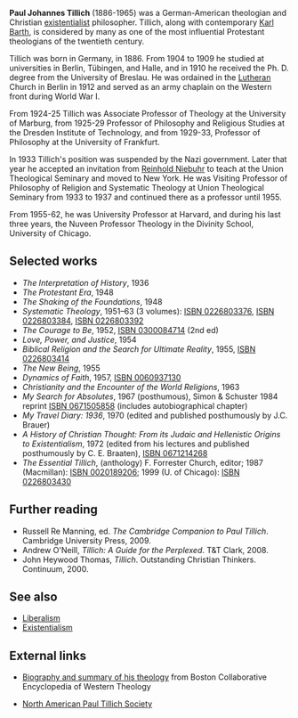 **Paul Johannes Tillich** (1886-1965) was a German-American
theologian and Christian
[existentialist](Existentialism "Existentialism") philosopher.
Tillich, along with contemporary
[Karl Barth](Karl_Barth "Karl Barth"), is considered by many as one
of the most influential Protestant theologians of the twentieth
century.

Tillich was born in Germany, in 1886. From 1904 to 1909 he studied
at universities in Berlin, Tübingen, and Halle, and in 1910 he
received the Ph. D. degree from the University of Breslau. He was
ordained in the [Lutheran](Lutheran "Lutheran") Church in Berlin in
1912 and served as an army chaplain on the Western front during
World War I.

From 1924-25 Tillich was Associate Professor of Theology at the
University of Marburg, from 1925-29 Professor of Philosophy and
Religious Studies at the Dresden Institute of Technology, and from
1929-33, Professor of Philosophy at the University of Frankfurt.

In 1933 Tillich's position was suspended by the Nazi government.
Later that year he accepted an invitation from
[Reinhold Niebuhr](Reinhold_Niebuhr "Reinhold Niebuhr") to teach at
the Union Theological Seminary and moved to New York. He was
Visiting Professor of Philosophy of Religion and Systematic
Theology at Union Theological Seminary from 1933 to 1937 and
continued there as a professor until 1955.

From 1955-62, he was University Professor at Harvard, and during
his last three years, the Nuveen Professor Theology in the Divinity
School, University of Chicago.

## Selected works

-   *The Interpretation of History*, 1936
-   *The Protestant Era*, 1948
-   *The Shaking of the Foundations*, 1948
-   *Systematic Theology*, 1951–63 (3 volumes):
    [ISBN 0226803376](http://www.theopedia.com/Special:BookSources/0226803376),
    [ISBN 0226803384](http://www.theopedia.com/Special:BookSources/0226803384),
    [ISBN 0226803392](http://www.theopedia.com/Special:BookSources/0226803392)
-   *The Courage to Be*, 1952,
    [ISBN 0300084714](http://www.theopedia.com/Special:BookSources/0300084714)
    (2nd ed)
-   *Love, Power, and Justice*, 1954
-   *Biblical Religion and the Search for Ultimate Reality*, 1955,
    [ISBN 0226803414](http://www.theopedia.com/Special:BookSources/0226803414)
-   *The New Being*, 1955
-   *Dynamics of Faith*, 1957,
    [ISBN 0060937130](http://www.theopedia.com/Special:BookSources/0060937130)
-   *Christianity and the Encounter of the World Religions*, 1963
-   *My Search for Absolutes*, 1967 (posthumous), Simon & Schuster
    1984 reprint
    [ISBN 0671505858](http://www.theopedia.com/Special:BookSources/0671505858)
    (includes autobiographical chapter)
-   *My Travel Diary: 1936*, 1970 (edited and published
    posthumously by J.C. Brauer)
-   *A History of Christian Thought: From its Judaic and Hellenistic Origins to Existentialism*,
    1972 (edited from his lectures and published posthumously by C. E.
    Braaten),
    [ISBN 0671214268](http://www.theopedia.com/Special:BookSources/0671214268)
-   *The Essential Tillich*, (anthology) F. Forrester Church,
    editor; 1987 (Macmillan):
    [ISBN 0020189206](http://www.theopedia.com/Special:BookSources/0020189206);
    1999 (U. of Chicago):
    [ISBN 0226803430](http://www.theopedia.com/Special:BookSources/0226803430)

## Further reading

-   Russell Re Manning, ed.
    *The Cambridge Companion to Paul Tillich*. Cambridge University
    Press, 2009.
-   Andrew O'Neill, *Tillich: A Guide for the Perplexed*. T&T
    Clark, 2008.
-   John Heywood Thomas, *Tillich*. Outstanding Christian Thinkers.
    Continuum, 2000.

## See also

-   [Liberalism](Liberalism "Liberalism")
-   [Existentialism](Existentialism "Existentialism")

## External links

-   [Biography and summary of his theology](http://people.bu.edu/wwildman/WeirdWildWeb/courses/mwt/dictionary/mwt_themes_755_tillich.htm)
    from Boston Collaborative Encyclopedia of Western Theology

-   [North American Paul Tillich Society](http://www.napts.org/)




